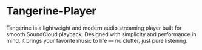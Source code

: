 # Tangerine-Player
Tangerine is a lightweight and modern audio streaming player built for smooth SoundCloud playback. Designed with simplicity and performance in mind, it brings your favorite music to life — no clutter, just pure listening.
